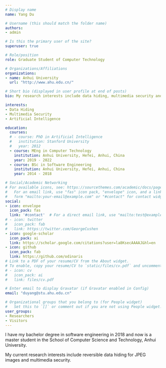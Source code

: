 ```yaml
---
# Display name
name: Yang Du

# Username (this should match the folder name)
authors:
- admin

# Is this the primary user of the site?
superuser: true

# Role/position
role: Graduate Student of Computer Technology

# Organizations/Affiliations
organizations:
- name: Anhui University
  url: "http://www.ahu.edu.cn/"

# Short bio (displayed in user profile at end of posts)
bio: My research interests include data hiding, multimedia security and artificial intelligence.

interests:
- Data Hiding
- Multimedia Security
- Artificial Intelligence

education:
  courses:
  # - course: PhD in Artificial Intelligence
  #   institution: Stanford University
  #   year: 2012
  - course: MEng in Computer Technology
    institution: Anhui University, Hefei, Anhui, China
    year: 2019 - 2022
  - course: BSc in Software Engineering
    institution: Anhui University, Hefei, Anhui, China
    year: 2014 - 2018

# Social/Academic Networking
# For available icons, see: https://sourcethemes.com/academic/docs/page-builder/#icons
#   For an email link, use "fas" icon pack, "envelope" icon, and a link in the
#   form "mailto:your-email@example.com" or "#contact" for contact widget.
social:
- icon: envelope
  icon_pack: fas
  link: '#contact'  # For a direct email link, use "mailto:test@example.org".
# - icon: twitter
#   icon_pack: fab
#   link: https://twitter.com/GeorgeCushen
- icon: google-scholar
  icon_pack: ai
  link: https://scholar.google.com/citations?user=la8KsecAAAAJ&hl=en
- icon: github
  icon_pack: fab
  link: https://github.com/odinaris
# Link to a PDF of your resume/CV from the About widget.
# To enable, copy your resume/CV to `static/files/cv.pdf` and uncomment the lines below.
# - icon: cv
#   icon_pack: ai
#   link: files/cv.pdf

# Enter email to display Gravatar (if Gravatar enabled in Config)
email: "duyang@stu.ahu.edu.cn"

# Organizational groups that you belong to (for People widget)
#   Set this to `[]` or comment out if you are not using People widget.
user_groups:
- Researchers
- Visitors
---
```


I have my bachelor degree in software engineering in 2018 and now is a master student in the School of Computer Science and Technology, Anhui University. 

My current research interests include reversible data hiding for JPEG images and multimedia security.